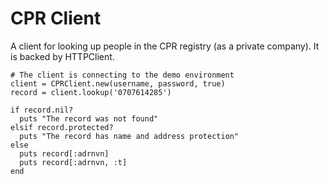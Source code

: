 CPR Client
===

A client for looking up people in the CPR registry (as a private company).
It is backed by HTTPClient.

    # The client is connecting to the demo environment
    client = CPRClient.new(username, password, true)
    record = client.lookup('0707614285')
    
    if record.nil?
      puts "The record was not found"
    elsif record.protected?
      puts "The record has name and address protection"
    else
      puts record[:adrnvn]
      puts record[:adrnvn, :t]
    end